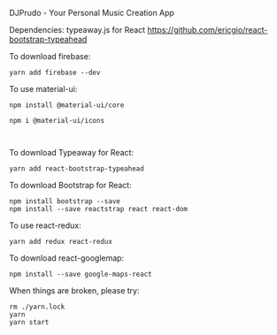 DJPrudo - Your Personal Music Creation App

Dependencies: typeaway.js for React
https://github.com/ericgio/react-bootstrap-typeahead

To download firebase:

```
yarn add firebase --dev
```

To use material-ui:
```
npm install @material-ui/core

npm i @material-ui/icons



```


To download Typeaway for React: 

```
yarn add react-bootstrap-typeahead
```

To download Bootstrap for React:

```
npm install bootstrap --save
npm install --save reactstrap react react-dom
```


To use react-redux:
```
yarn add redux react-redux

```


To download react-googlemap:

```
npm install --save google-maps-react
```


When things are broken, please try:
```
rm ./yarn.lock
yarn
yarn start
```

